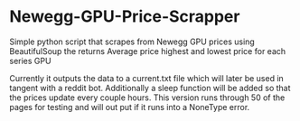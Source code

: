 # Newegg-GPU-Price-Scrapper
Simple python script that scrapes from Newegg GPU prices using BeautifulSoup the returns Average price highest and lowest price for each series GPU

Currently it outputs the data to a current.txt file which will later be used in tangent with a reddit bot. 
Additionally a sleep function will be added so that the prices update every couple hours. This version runs through 50 of the pages for testing and will out put if it runs into a NoneType error. 
